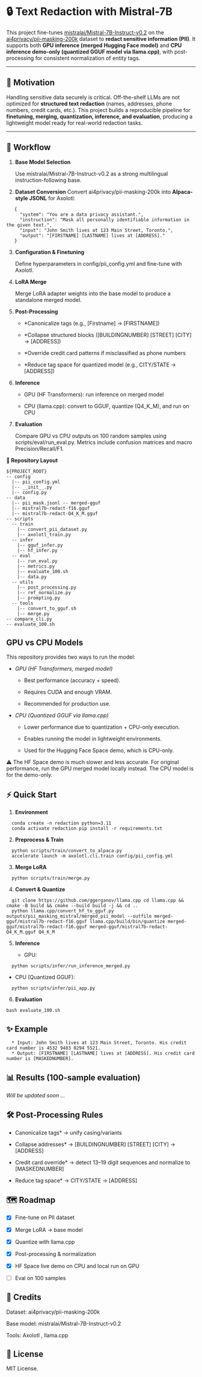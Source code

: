 # 🔒 Text Redaction with Mistral-7B 

This project fine-tunes [mistralai/Mistral-7B-Instruct-v0.2](https://huggingface.co/mistralai/Mistral-7B-Instruct-v0.2) on the [ai4privacy/pii-masking-200k](https://huggingface.co/datasets/ai4privacy/pii-masking-200k) dataset to **redact sensitive information (PII)**. It supports both **GPU inference (merged Hugging Face model)** and **CPU inference demo-only (quantized GGUF model via llama.cpp)**, with post-processing for consistent normalization of entity tags. 

--- 

## 🚀 Motivation 

Handling sensitive data securely is critical. Off-the-shelf LLMs are not optimized for **structured text redaction** (names, addresses, phone numbers, credit cards, etc.). This project builds a reproducible pipeline for **finetuning, merging, quantization, inference, and evaluation**, producing a lightweight model ready for real-world redaction tasks. 

--- 

## 🔄 Workflow 

1. **Base Model Selection**

   Use mistralai/Mistral-7B-Instruct-v0.2 as a strong multilingual instruction-following base.

2. **Dataset Conversion** Convert ai4privacy/pii-masking-200k into **Alpaca-style JSONL** for Axolotl:
```
   {
     "system": "You are a data privacy assistant.",
     "instruction": "Mask all personally identifiable information in the given text.",
     "input": "John Smith lives at 123 Main Street, Toronto.",
     "output": "[FIRSTNAME] [LASTNAME] lives at [ADDRESS]."
   }
```
3. **Configuration & Finetuning**
   
   Define hyperparameters in config/pii_config.yml and fine-tune with Axolotl.

4. **LoRA Merge**
   
   Merge LoRA adapter weights into the base model to produce a standalone merged model.

5. **Post-Processing**

   * *Canonicalize tags (e.g., [Firstname] → [FIRSTNAME])

   * *Collapse structured blocks ([BUILDINGNUMBER] [STREET] [CITY] → [ADDRESS])

   * *Override credit card patterns if misclassified as phone numbers

   * *Reduce tag space for quantized model (e.g., CITY/STATE → [ADDRESS])

6. **Inference**

   * GPU (HF Transformers): run inference on merged model

   * CPU (llama.cpp): convert to GGUF, quantize (Q4_K_M), and run on CPU

7. **Evaluation**
   
   Compare GPU vs CPU outputs on 100 random samples using scripts/eval/run_eval.py. Metrics include confusion matrices and macro Precision/Recall/F1.

**📂 Repository Layout**

```
${PROJECT_ROOT}
-- config
  |-- pii_config.yml
  |-- __init__.py
  |-- config.py
-- data
  |-- pii_mask.jsonl -- merged-gguf
  |-- mistral7b-redact-f16.gguf
  |-- mistral7b-redact-Q4_K_M.gguf
-- scripts
  -- train
    |-- convert_pii_dataset.py
    |-- axolotl_train.py
  -- infer
    |-- gguf_infer.py
    |-- hf_infer.py
  -- eval
    |-- run_eval.py
    |-- metrics.py
    |-- evaluate_100.sh
    |-- data.py
  -- utils
    |-- post_processing.py
    |-- ref_normalize.py
    |-- prompting.py
  -- tools
    |-- convert_to_gguf.sh
    |-- merge.py
-- compare_cli.py
-- evaluate_100.sh
```

## GPU vs CPU Models
   This repository provides two ways to run the model:
   
   * *GPU (HF Transformers, merged model)*
   
     * Best performance (accuracy + speed).
      
     * Requires CUDA and enough VRAM.
      
     * Recommended for production use.
   
   * *CPU (Quantized GGUF via llama.cpp)*
   
     * Lower performance due to quantization + CPU-only execution.
      
     * Enables running the model in lightweight environments.
      
     * Used for the Hugging Face Space demo, which is CPU-only.
   
   ⚠️ The HF Space demo is much slower and less accurate.
   For original performance, run the GPU merged model locally instead. The CPU model is for the demo-only.

## ⚡ Quick Start

1. **Environment**

```
  conda create -n redaction python=3.11
  conda activate redaction pip install -r requirements.txt
```

2. **Preprocess & Train**
 
```
  python scripts/train/convert_to_alpaca.py
  accelerate launch -m axolotl.cli.train config/pii_config.yml
```

3. **Merge LoRA**

```
  python scripts/train/merge.py
```

4. **Convert & Quantize**

```
  git clone https://github.com/ggerganov/llama.cpp cd llama.cpp && cmake -B build && cmake --build build -j && cd ..
  python llama.cpp/convert_hf_to_gguf.py outputs/pii_masking_mistral/merged_pii_model --outfile merged-gguf/mistral7b-redact-f16.gguf llama.cpp/build/bin/quantize merged-gguf/mistral7b-redact-f16.gguf merged-gguf/mistral7b-redact-Q4_K_M.gguf Q4_K_M
```

5. **Inference**

   * GPU:
```
  python scripts/infer/run_inference_merged.py
```
   * CPU (Quantized GGUF):
```
  python scripts/infer/pii_app.py
```

6. **Evaluation**

```
bash evaluate_100.sh
```

## ✨ Example

```
  * Input: John Smith lives at 123 Main Street, Toronto. His credit card number is 4532 9483 0294 5521.
  * Output: [FIRSTNAME] [LASTNAME] lives at [ADDRESS]. His credit card number is [MASKEDNUMBER].
```

## 📊 Results (100-sample evaluation)

*Will be updated soon ...*

## 🛠 Post-Processing Rules

   * Canonicalize tags* → unify casing/variants

   * Collapse addresses* → [BUILDINGNUMBER] [STREET] [CITY] → [ADDRESS]

   * Credit card override* → detect 13–19 digit sequences and normalize to [MASKEDNUMBER]

   * Reduce tag space* → CITY/STATE → [ADDRESS]

## 🗺 Roadmap

   * [x] Fine-tune on PII dataset
   
   * [x] Merge LoRA → base model
   
   * [x] Quantize with llama.cpp
   
   * [x] Post-processing & normalization

   * [x] HF Space live demo on CPU and local run on GPU
   
   * [ ] Eval on 100 samples
   
   

## 🙏 Credits

Dataset: ai4privacy/pii-masking-200k

Base model: mistralai/Mistral-7B-Instruct-v0.2

Tools: Axolotl
, llama.cpp

## 📜 License

MIT License.
